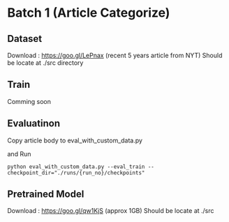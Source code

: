 # Batch 1 (Article Categorize)

## Dataset
Download : https://goo.gl/LePnax (recent 5 years article from NYT)
Should be locate at ./src directory

## Train
Comming soon

## Evaluatinon
Copy article body to eval_with_custom_data.py

and Run
```
python eval_with_custom_data.py --eval_train --checkpoint_dir="./runs/{run_no}/checkpoints"
```

## Pretrained Model
Download : https://goo.gl/qw1KjS (approx 1GB)
Should be locate at ./src
